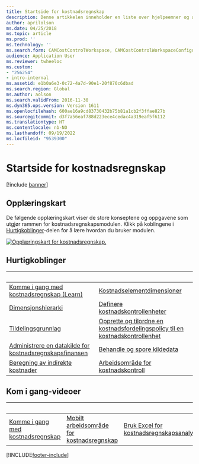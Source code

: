 ```yaml
---
title: Startside for kostnadsregnskap
description: Denne artikkelen inneholder en liste over hjelpeemner og andre ressurser som er tilgjengelige for kostnadsregnskap.
author: aprilolson
ms.date: 04/25/2018
ms.topic: article
ms.prod: ''
ms.technology: ''
ms.search.form: CAMCostControlWorkspace, CAMCostControlWorkspaceConfiguration, CAMCostAccountingLedgerAdminWorkspace, CAMAXCostAccountingSetupWizard
audience: Application User
ms.reviewer: twheeloc
ms.custom:
- "256254"
- intro-internal
ms.assetid: e1b0a6e3-0c72-4a7d-90e1-20f870c6dbad
ms.search.region: Global
ms.author: aolson
ms.search.validFrom: 2016-11-30
ms.dyn365.ops.version: Version 1611
ms.openlocfilehash: 600ae16a9cd83730432b75b81a1cb2f3ffae827b
ms.sourcegitcommit: d3f7a56eaf788d223ece4cedac4a319eaf5f6112
ms.translationtype: HT
ms.contentlocale: nb-NO
ms.lasthandoff: 09/19/2022
ms.locfileid: "9539300"
---
```

# <a name="cost-accounting-home-page"></a>Startside for kostnadsregnskap

[!include [banner](../includes/banner.md)]

## <a name="learning-map"></a>Opplæringskart 

De følgende opplæringskart viser de store konseptene og oppgavene som utgjør rammen for kostnadsregnskapsmodulen. Klikk på koblingene i [Hurtigkoblinger](#quick-links)-delen for å lære hvordan du bruker modulen.

[![Opplæringskart for kostnadsregnskap.](./media/cost-accounting-map.png)](./media/cost-accounting-map.png)

## <a name="quick-links"></a>Hurtigkoblinger

| &nbsp; | &nbsp;  |
|------|---|
|  [Komme i gang med kostnadsregnskap (Learn)](/training/modules/get-started-cost-accounting-dyn365-finance/)  |[Kostnadselementdimensjoner](cost-elements.md)  |
|  [Dimensjonshierarki](dimension-hierarchy.md)  |[Definere kostnadskontrollenheter](./tasks/define-cost-control-units.md)| 
| [Tildelingsgrunnlag](allocation-bases.md)|[Opprette og tilordne en kostnadsfordelingspolicy til en kostnadskontrollenhet](./tasks/create-assign-cost-allocation-policy-cost-control-unit.md) | 
| [Administrere en datakilde for kostnadsregnskapsfinansen](./tasks/manage-data-source-cost-accounting-ledger.md) |                                           [Behandle og spore kildedata](./tasks/process-trace-source-data.md)     | 
|[Beregning av indirekte kostnader](overhead-calculation.md)  | [Arbeidsområde for kostnadskontroll](cost-control-workspace.md)   |

## <a name="get-started-videosbr"></a>Kom i gang-videoer<br/>

| &nbsp; | &nbsp;  | &nbsp;  |
|------------------------|--------------------|-----------------------------|
| [Komme i gang med kostnadsregnskap](https://www.youtube.com/watch?v=1pUDtJQZ8FU&t=35s)  | [Mobilt arbeidsområde for kostnadsregnskap](https://www.youtube.com/watch?v=imsuTg8rUVk&t=7s)  |   [Bruk Excel for kostnadsregnskapsanalyse](https://www.youtube.com/watch?v=-HKHYdClvx8)  |





[!INCLUDE[footer-include](../../includes/footer-banner.md)]
